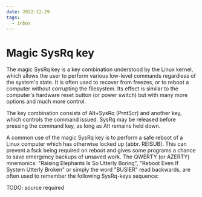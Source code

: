 ```yaml
---
date: 2022-12-29
tags:
  - inbox
---
```


# Magic SysRq key

The magic SysRq key is a key combination understood by the Linux kernel, which
allows the user to perform various low-level commands regardless of the system's
state. It is often used to recover from freezes, or to reboot a computer without
corrupting the filesystem. Its effect is similar to the computer's hardware
reset button (or power switch) but with many more options and much more control.

The key combination consists of Alt+SysRq (PrntScr) and another key, which
controls the command issued. SysRq may be released before pressing the command
key, as long as Alt remains held down.

A common use of the magic SysRq key is to perform a safe reboot of a Linux
computer which has otherwise locked up (abbr. REISUB). This can prevent a fsck
being required on reboot and gives some programs a chance to save emergency
backups of unsaved work. The QWERTY (or AZERTY) mnemonics: "Raising Elephants Is
So Utterly Boring", "Reboot Even If System Utterly Broken" or simply the word
"BUSIER" read backwards, are often used to remember the following SysRq-keys
sequence:

TODO: source required
